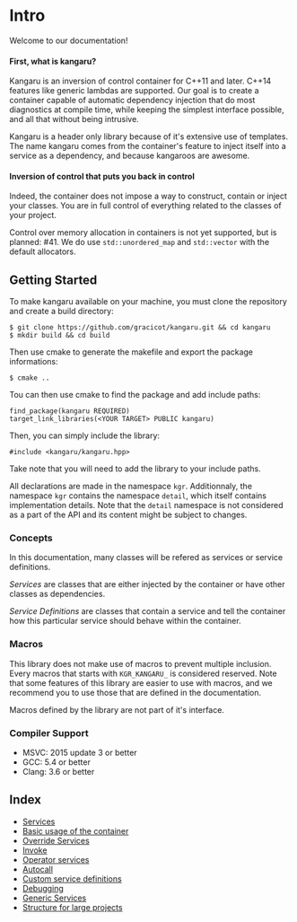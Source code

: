 Intro
=====

Welcome to our documentation!

#### First, what is kangaru?

Kangaru is an inversion of control container for C++11 and later. C++14 features like generic lambdas are supported.
Our goal is to create a container capable of automatic dependency injection that do most diagnostics at compile time,
while keeping the simplest interface possible, and all that without being intrusive.

Kangaru is a header only library because of it's extensive use of templates.
The name kangaru comes from the container's feature to inject itself into a service as a dependency, and because kangaroos are awesome.

#### Inversion of control that puts you back in control

Indeed, the container does not impose a way to construct, contain or inject your classes. You are in full control of everything related to the classes of your project.

Control over memory allocation in containers is not yet supported, but is planned: #41. We do use `std::unordered_map` and `std::vector` with the default allocators.

Getting Started
---------------

To make kangaru available on your machine, you must clone the repository and create a build directory:

    $ git clone https://github.com/gracicot/kangaru.git && cd kangaru
    $ mkdir build && cd build

Then use cmake to generate the makefile and export the package informations:

    $ cmake ..

Tou can then use cmake to find the package and add include paths: 

    find_package(kangaru REQUIRED)
    target_link_libraries(<YOUR TARGET> PUBLIC kangaru)

Then, you can simply include the library:

    #include <kangaru/kangaru.hpp>

Take note that you will need to add the library to your include paths.

All declarations are made in the namespace `kgr`. Additionnaly, the namespace `kgr` contains the namespace `detail`, which itself contains implementation details.
Note that the `detail` namespace is not considered as a part of the API and its content might be subject to changes.

### Concepts

In this documentation, many classes will be refered as services or service definitions.

_Services_ are classes that are either injected by the container or have other classes as dependencies.

_Service Definitions_ are classes that contain a service and tell the container how this particular service should behave within the container.

### Macros

This library does not make use of macros to prevent multiple inclusion.
Every macros that starts with `KGR_KANGARU_` is considered reserved.
Note that some features of this library are easier to use with macros, and we recommend you to use those that are defined in the documentation.

Macros defined by the library are not part of it's interface.

### Compiler Support

 - MSVC: 2015 update 3 or better
 - GCC: 5.4 or better
 - Clang: 3.6 or better

Index
-----
 * [Services](section1_services.md)
 * [Basic usage of the container](section2_container.md)
 * [Override Services](section3_override.md)
 * [Invoke](section4_invoke.md)
 * [Operator services](section5_operator.md)
 * [Autocall](section6_setters.md)
 * [Custom service definitions](section7_definitions.md)
 * [Debugging](section8_debug.md)
 * [Generic Services](section9_generic.md)
 * [Structure for large projects](section10_structure.md)
